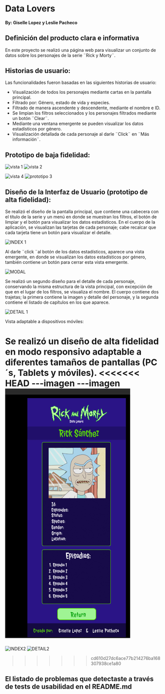  # Data Lovers 
#### By: Giselle Lopez y Leslie Pacheco
## Definición del producto clara e informativa
 En este proyecto se realizó una página web para visualizar un conjunto de datos sobre los personajes de la serie ¨Rick y Morty¨. 
## Historias de usuario:
 Las funcionalidades fueron basadas en las siguientes historias de usuario:
* Visualización de todos los personajes mediante cartas en la pantalla principal.
* Filtrado por: Género, estado de vida y especies.
* Filtrado de manera ascendente y descendente, mediante el nombre e ID.
* Se limpian los filtros seleccionados y los personajes filtrados mediante un botón ¨Clear¨.
* Mediante una ventana emergente se pueden visualizar los datos estadísticos por género.
* Visualización detallada de cada personaje al darle ¨Click¨ en ¨Más información¨.
## Prototipo de baja fidelidad:

![vista 1](https://github.com/GiselleLop/DEV011-data-lovers/assets/127615391/41cdda25-ce67-4e64-910d-480dae235d3d)
![vista 2](https://github.com/GiselleLop/DEV011-data-lovers/assets/127615391/c5df9bab-16cb-4d69-8d5b-fb91be8700b3)

![vista 4](https://github.com/GiselleLop/DEV011-data-lovers/assets/127615391/450175ab-ecf6-4330-859d-df6fb66e4bb0)
![prototipo 3](https://github.com/GiselleLop/DEV011-data-lovers/assets/127615391/b9085d56-ce14-4f6a-9ad1-63f3d6853e95)


## Diseño de la Interfaz de Usuario (prototipo de alta fidelidad):
Se realizó el diseño de la pantalla principal, que contiene una cabecera con el título de la serie y un menú en donde se muestran los filtros, el botón de limpiar y el botón para visualizar los datos estadísticos. 
En el cuerpo de la aplicación, se visualizan las tarjetas de cada personaje; cabe recalcar que cada tarjeta tiene un botón para visualizar el detalle.

![INDEX 1](https://github.com/GiselleLop/DEV011-data-lovers/assets/127615391/af5118f6-c340-48a4-a2a1-539f360ade46)

Al darle ¨click ¨al botón de los datos estadísticos, aparece una vista emergente, en donde se visualizan los datos estadísticos por género, también contiene un botón para cerrar esta vista emergente.

![MODAL](https://github.com/GiselleLop/DEV011-data-lovers/assets/127615391/3f8dd29a-54b5-4db9-a72b-31489a9f41a6)

Se realizó un segundo diseño para el detalle de cada personaje, conservando la misma estructura de la vista principal, con excepción de que en el lugar de los filtros, se visualiza el nombre.
El cuerpo contiene dos trajetas; la primera contiene la imagen y detalle del personaje, y la segunda contiene el listado de capítulos en los que aparece.

![DETAIL 1](https://github.com/GiselleLop/DEV011-data-lovers/assets/127615391/303827d1-46de-4c7a-ac56-20d5a78a13e2)

Vista adaptable a dispositivos móviles:

Se realizó un diseño de alta fidelidad en modo responsivo adaptable a diferentes tamaños de pantallas (PC´s, Tablets y móviles).
<<<<<<< HEAD
---imagen 
---imagen 
![Alt text](image-1.png)
=======

![INDEX2](https://github.com/GiselleLop/DEV011-data-lovers/assets/127615391/d3a2baa1-b382-4bac-b72b-5c00224449b7)
![DETAIL2](https://github.com/GiselleLop/DEV011-data-lovers/assets/127615391/c1c9455a-8b25-494a-a80c-a355018beacb)

>>>>>>> cd610d27dc6ace77b214276ba168307938ce1a80

## El listado de problemas que detectaste a través de tests de usabilidad en el README.md
